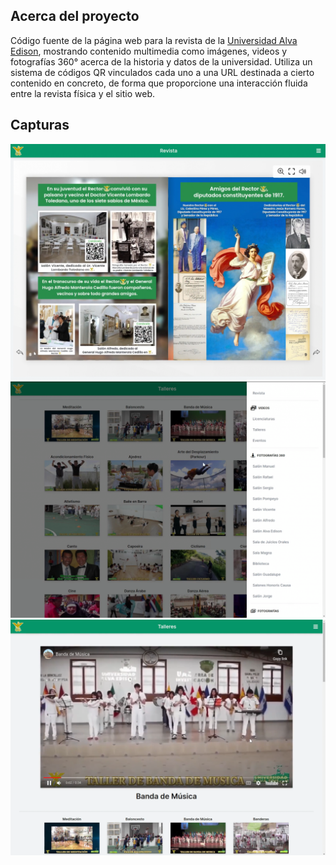 ## Acerca del proyecto

Código fuente de la página web para la revista de la [Universidad Alva Edison](https://unialvaedison.edu.mx/), mostrando contenido multimedia como imágenes, videos y fotografías 360° acerca de la historia y datos de la universidad. Utiliza un sistema de códigos QR vinculados cada uno a una URL destinada a cierto contenido en concreto, de forma que proporcione una interacción fluida entre la revista física y el sitio web.

## Capturas

<img src="readme_src/ss1.png" alt="captura 1" width="600" />

<img src="readme_src/ss2.png" alt="captura 1" width="600" />

<img src="readme_src/ss3.png" alt="captura 1" width="600" />
